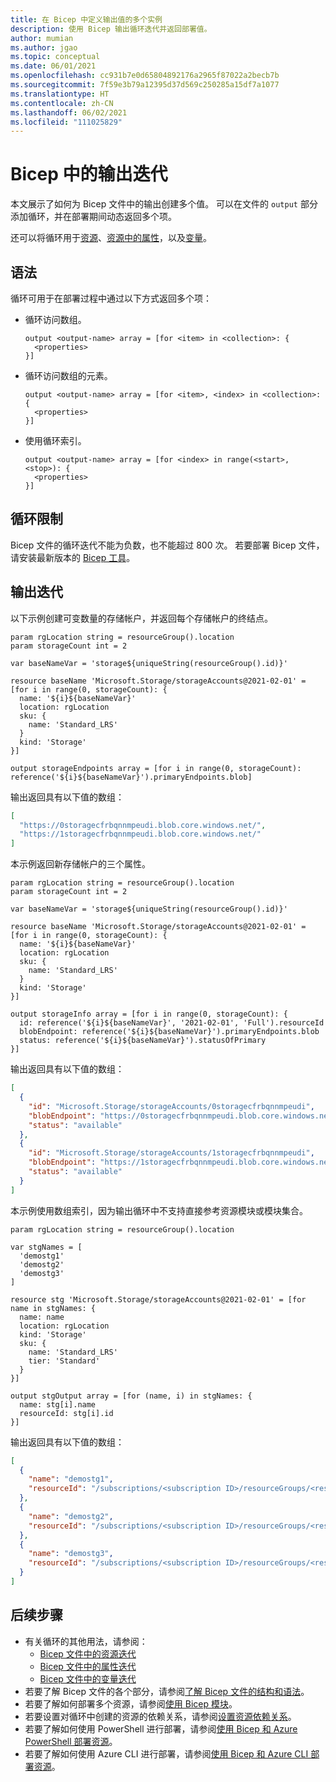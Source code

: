 ```yaml
---
title: 在 Bicep 中定义输出值的多个实例
description: 使用 Bicep 输出循环迭代并返回部署值。
author: mumian
ms.author: jgao
ms.topic: conceptual
ms.date: 06/01/2021
ms.openlocfilehash: cc931b7e0d65804892176a2965f87022a2becb7b
ms.sourcegitcommit: 7f59e3b79a12395d37d569c250285a15df7a1077
ms.translationtype: HT
ms.contentlocale: zh-CN
ms.lasthandoff: 06/02/2021
ms.locfileid: "111025829"
---
```

# <a name="output-iteration-in-bicep"></a>Bicep 中的输出迭代

本文展示了如何为 Bicep 文件中的输出创建多个值。 可以在文件的 `output` 部分添加循环，并在部署期间动态返回多个项。

还可以将循环用于[资源](loop-resources.md)、[资源中的属性](loop-properties.md)，以及[变量](loop-variables.md)。

## <a name="syntax"></a>语法

循环可用于在部署过程中通过以下方式返回多个项：

- 循环访问数组。

  ```bicep
  output <output-name> array = [for <item> in <collection>: {
    <properties>
  }]

  ```

- 循环访问数组的元素。

  ```bicep
  output <output-name> array = [for <item>, <index> in <collection>: {
    <properties>
  }]
  ```

- 使用循环索引。

  ```bicep
  output <output-name> array = [for <index> in range(<start>, <stop>): {
    <properties>
  }]
  ```

## <a name="loop-limits"></a>循环限制

Bicep 文件的循环迭代不能为负数，也不能超过 800 次。 若要部署 Bicep 文件，请安装最新版本的 [Bicep 工具](install.md)。

## <a name="output-iteration"></a>输出迭代

以下示例创建可变数量的存储帐户，并返回每个存储帐户的终结点。

```bicep
param rgLocation string = resourceGroup().location
param storageCount int = 2

var baseNameVar = 'storage${uniqueString(resourceGroup().id)}'

resource baseName 'Microsoft.Storage/storageAccounts@2021-02-01' = [for i in range(0, storageCount): {
  name: '${i}${baseNameVar}'
  location: rgLocation
  sku: {
    name: 'Standard_LRS'
  }
  kind: 'Storage'
}]

output storageEndpoints array = [for i in range(0, storageCount): reference('${i}${baseNameVar}').primaryEndpoints.blob]
```

输出返回具有以下值的数组：

```json
[
  "https://0storagecfrbqnnmpeudi.blob.core.windows.net/",
  "https://1storagecfrbqnnmpeudi.blob.core.windows.net/"
]
```

本示例返回新存储帐户的三个属性。

```bicep
param rgLocation string = resourceGroup().location
param storageCount int = 2

var baseNameVar = 'storage${uniqueString(resourceGroup().id)}'

resource baseName 'Microsoft.Storage/storageAccounts@2021-02-01' = [for i in range(0, storageCount): {
  name: '${i}${baseNameVar}'
  location: rgLocation
  sku: {
    name: 'Standard_LRS'
  }
  kind: 'Storage'
}]

output storageInfo array = [for i in range(0, storageCount): {
  id: reference('${i}${baseNameVar}', '2021-02-01', 'Full').resourceId
  blobEndpoint: reference('${i}${baseNameVar}').primaryEndpoints.blob
  status: reference('${i}${baseNameVar}').statusOfPrimary
}]
```

输出返回具有以下值的数组：

```json
[
  {
    "id": "Microsoft.Storage/storageAccounts/0storagecfrbqnnmpeudi",
    "blobEndpoint": "https://0storagecfrbqnnmpeudi.blob.core.windows.net/",
    "status": "available"
  },
  {
    "id": "Microsoft.Storage/storageAccounts/1storagecfrbqnnmpeudi",
    "blobEndpoint": "https://1storagecfrbqnnmpeudi.blob.core.windows.net/",
    "status": "available"
  }
]
```

本示例使用数组索引，因为输出循环中不支持直接参考资源模块或模块集合。

```bicep
param rgLocation string = resourceGroup().location

var stgNames = [
  'demostg1'
  'demostg2'
  'demostg3'
]

resource stg 'Microsoft.Storage/storageAccounts@2021-02-01' = [for name in stgNames: {
  name: name
  location: rgLocation
  kind: 'Storage'
  sku: {
    name: 'Standard_LRS'
    tier: 'Standard'
  }
}]

output stgOutput array = [for (name, i) in stgNames: {
  name: stg[i].name
  resourceId: stg[i].id
}]
```

输出返回具有以下值的数组：

```json
[
  {
    "name": "demostg1",
    "resourceId": "/subscriptions/<subscription ID>/resourceGroups/<resource group name>/providers/Microsoft.Storage/storageAccounts/demostg1"
  },
  {
    "name": "demostg2",
    "resourceId": "/subscriptions/<subscription ID>/resourceGroups/<resource group name>/providers/Microsoft.Storage/storageAccounts/demostg2"
  },
  {
    "name": "demostg3",
    "resourceId": "/subscriptions/<subscription ID>/resourceGroups/<resource group name>/providers/Microsoft.Storage/storageAccounts/demostg3"
  }
]
```

## <a name="next-steps"></a>后续步骤

- 有关循环的其他用法，请参阅：
  - [Bicep 文件中的资源迭代](loop-resources.md)
  - [Bicep 文件中的属性迭代](loop-properties.md)
  - [Bicep 文件中的变量迭代](loop-variables.md)
- 若要了解 Bicep 文件的各个部分，请参阅[了解 Bicep 文件的结构和语法](file.md)。
- 若要了解如何部署多个资源，请参阅[使用 Bicep 模块](modules.md)。
- 若要设置对循环中创建的资源的依赖关系，请参阅[设置资源依赖关系](./resource-declaration.md#set-resource-dependencies)。
- 若要了解如何使用 PowerShell 进行部署，请参阅[使用 Bicep 和 Azure PowerShell 部署资源](deploy-powershell.md)。
- 若要了解如何使用 Azure CLI 进行部署，请参阅[使用 Bicep 和 Azure CLI 部署资源](deploy-cli.md)。
